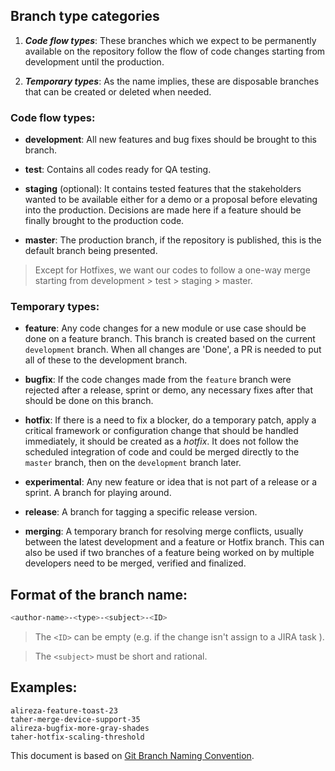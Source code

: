 ## Branch type categories

 1. ***Code flow types***: These branches which we expect to be permanently available on the repository follow the flow of code changes starting from development until the production.

 2. ***Temporary types***: As the name implies, these are disposable branches that can be created or deleted when needed.

### Code flow types:

 - **development**: All new features and bug fixes should be brought to this branch.

 - **test**: Contains all codes ready for QA testing.

 - **staging** (optional): It contains tested features that the stakeholders wanted to be available either for a demo or a proposal before elevating into the production. Decisions are made here if a feature should be finally brought to the production code.
 
 - **master**: The production branch, if the repository is published, this is the default branch being presented.

> Except for Hotfixes, we want our codes to follow a one-way merge starting from development > test > staging > master.

### Temporary types:

 - **feature**: Any code changes for a new module or use case should be done on a feature branch. This branch is created based on the current `development` branch. When all changes are 'Done', a PR is needed to put all of these to the development branch.
 
 - **bugfix**: If the code changes made from the `feature` branch were rejected after a release, sprint or demo, any necessary fixes after that should be done on this branch.
 
 - **hotfix**: If there is a need to fix a blocker, do a temporary patch, apply a critical framework or configuration change that should be handled immediately, it should be created as a *hotfix*. It does not follow the scheduled integration of code and could be merged directly to the `master` branch, then on the `development` branch later.
 
 - **experimental**: Any new feature or idea that is not part of a release or a sprint. A branch for playing around.
 
 - **release**: A branch for tagging a specific release version.
 
 - **merging**: A temporary branch for resolving merge conflicts, usually between the latest development and a feature or Hotfix branch. This can also be used if two branches of a feature being worked on by multiple developers need to be merged, verified and finalized.


## Format of the branch name:

```bash
<author-name>-<type>-<subject>-<ID>
```

> The `<ID>` can be empty (e.g. if the change isn't assign to a JIRA task ).

> The `<subject>` must be short and rational.

## Examples:

```
alireza-feature-toast-23
taher-merge-device-support-35
alireza-bugfix-more-gray-shades
taher-hotfix-scaling-threshold
```

This document is based on [Git Branch Naming Convention](https://dev.to/couchcamote/git-branching-name-convention-cch).
